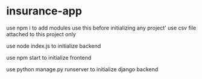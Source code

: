 # insurance-app  

 use npm i to add modules  use this before initializing any project'
 use csv file attached to this project only
 
 

use node index.js to initialize backend

use npm start to initialize frontend

use python manage.py runserver to initialize django backend
